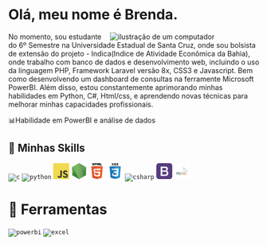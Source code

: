 # Olá, meu nome é Brenda. 
<img src="https://raw.githubusercontent.com/MicaelliMedeiros/micaellimedeiros/master/image/computer-illustration.png" alt="ilustração de um computador" min-width="200px" max-width="200px" width="300px" align="right">

<p align="left"> 
No momento, sou estudante do 6º Semestre na Universidade Estadual de Santa Cruz, onde sou bolsista de extensão do projeto - Indica(Indice de Atividade Econômica da Bahia), onde trabalho com banco de dados e desenvolvimento web, incluindo o uso da linguagem PHP, Framework Laravel versão 8x, CSS3 e Javascript. Bem como desenvolvendo um dashboard de consultas na ferramente Microsoft PowerBI. Além disso, estou constantemente aprimorando minhas habilidades em Python, C#, Html/css, e aprendendo novas técnicas para melhorar minhas capacidades profissionais.
</p>

📊Habilidade em PowerBI e análise de dados 

## 🚀 Minhas Skills

<code><img height="32" src="https://cdn.iconscout.com/icon/free/png-512/c-programming-569564.png" alt="c"/></code>
<code><img height="32" src="https://cdn.iconscout.com/icon/free/png-512/python-2-226051.png" alt="python"/></code>
<code><img height="32" src="https://raw.githubusercontent.com/github/explore/80688e429a7d4ef2fca1e82350fe8e3517d3494d/topics/javascript/javascript.png" alt="Javascript"/></code>
<code><img height="32" src="https://raw.githubusercontent.com/github/explore/80688e429a7d4ef2fca1e82350fe8e3517d3494d/topics/nodejs/nodejs.png" alt="Nodejs"/></code>
<code><img height="32" src="https://raw.githubusercontent.com/github/explore/80688e429a7d4ef2fca1e82350fe8e3517d3494d/topics/html/html.png" alt="HTML5"/></code>
<code><img height="32" src="https://raw.githubusercontent.com/github/explore/80688e429a7d4ef2fca1e82350fe8e3517d3494d/topics/css/css.png" alt="CSS"/></code>
<code><img height="32" src="https://cdn.iconscout.com/icon/free/png-512/c-sharp-1-1175241.png" alt="csharp"/></code>
<code><img height="32" src="https://raw.githubusercontent.com/github/explore/80688e429a7d4ef2fca1e82350fe8e3517d3494d/topics/bootstrap/bootstrap.png" alt="Bootstrap"/></code>
<code><img height="32" src="https://raw.githubusercontent.com/github/explore/80688e429a7d4ef2fca1e82350fe8e3517d3494d/topics/mysql/mysql.png" alt="MySQL"/></code>

# 💼 Ferramentas
<code><img height="32" src="https://upload.wikimedia.org/wikipedia/commons/c/cf/New_Power_BI_Logo.svg" alt="powerbi"/></code>
<code><img height="32" src="https://upload.wikimedia.org/wikipedia/commons/7/73/Microsoft_Excel_2013-2019_logo.svg" alt="excel"/></code>




